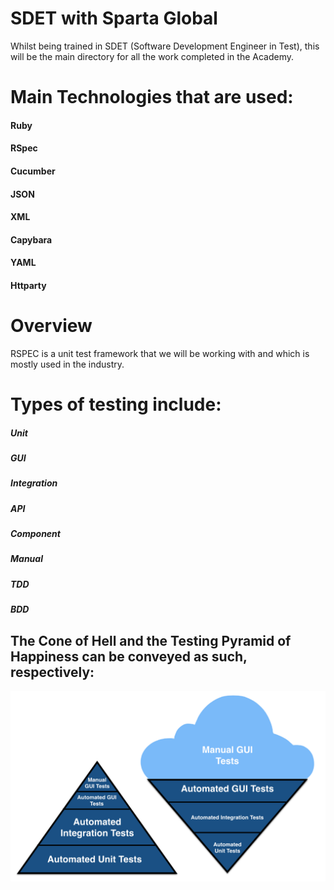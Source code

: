 # SDET with Sparta Global

Whilst being trained in SDET (Software Development Engineer in Test), this will be the main directory for all the work completed in the Academy.

# Main Technologies that are used:
#### Ruby
#### RSpec
#### Cucumber
#### JSON
#### XML
#### Capybara
#### YAML
#### Httparty

# Overview

RSPEC is a unit test framework that we will be working with and which is mostly used in the industry.

# Types of testing include:
##### Unit
##### GUI
##### Integration
##### API
##### Component
##### Manual
##### TDD
##### BDD

## The Cone of Hell and the Testing Pyramid of Happiness can be conveyed as such, respectively:
![Image of the testing pyramid and cone of hell](test-pyramid.png)
